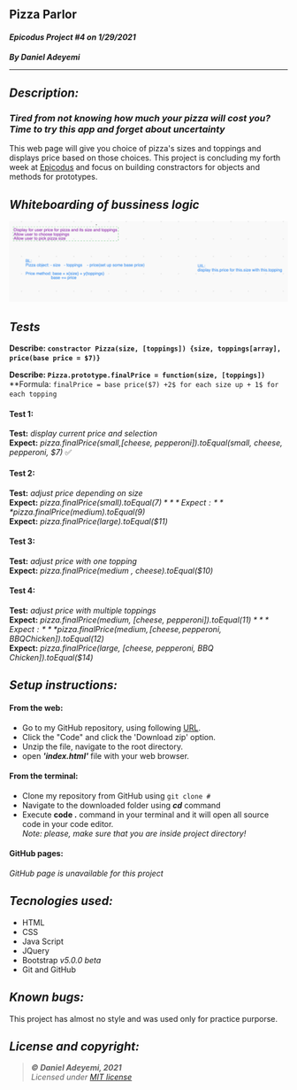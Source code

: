 ## Pizza Parlor
#### *Epicodus Project #4  on 1/29/2021*
***By Daniel Adeyemi***
___

## *Description:*
### *Tired from not knowing how much your pizza will cost you? Time to try this app and forget about uncertainty* 
This web page will give you choice of pizza's sizes and toppings and displays price based on those choices. This project is concluding my forth week at [Epicodus](https://www.epicodus.com) and focus on building constractors for objects and methods for prototypes.

## *Whiteboarding of bussiness logic*
![img](img/whiteboard.png)

## *Tests*
**Describe: `constractor Pizza(size, [toppings]) {size, toppings[array], price(base price = $7)}`**      
 
**Describe: `Pizza.prototype.finalPrice = function(size, [toppings])`**   
**Formula: `finalPrice = base price($7) +2$ for each size up + 1$ for each topping`
#### Test 1:
**Test:** *display current price and selection*   
**Expect:** *pizza.finalPrice(small,[cheese, pepperoni]).toEqual(small, cheese, pepperoni, $7)* ✅
#### Test 2:   
**Test:** *adjust price depending on size*   
**Expect:** *pizza.finalPrice(small).toEqual($7)*    
**Expect:** *pizza.finalPrice(medium).toEqual($9)*    
**Expect:** *pizza.finalPrice(large).toEqual($11)*    
#### Test 3:   
**Test:** *adjust price with one topping*   
**Expect:** *pizza.finalPrice(medium , cheese).toEqual($10)*   
#### Test 4:   
**Test:** *adjust price with multiple toppings*   
**Expect:** *pizza.finalPrice(medium, [cheese, pepperoni]).toEqual($11)*   
**Expect:** *pizza.finalPrice(medium, [cheese, pepperoni, BBQ Chicken]).toEqual($12)*    
**Expect:** *pizza.finalPrice(large, [cheese, pepperoni, BBQ Chicken]).toEqual($14)*    

## *Setup instructions:*
#### From the web:
* Go to my GitHub repository, using following [URL](#).
* Click the "Code" and click the 'Download zip' option.
* Unzip the file, navigate to the root directory.
* open ***'index.html'*** file with your web browser.
#### From the terminal: 
* Clone my repository from GitHub using `git clone #`
* Navigate to the downloaded folder using ***cd*** command
* Execute **code .** command in your terminal and it will open all source code in your code editor.    
*Note: please, make sure that you are inside project directory!*
#### GitHub pages:
*GitHub page is unavailable for this project*

## *Tecnologies used:*
* HTML
* CSS
* Java Script
* JQuery
* Bootstrap *v5.0.0 beta*
* Git and GitHub

## *Known bugs:*
This project has almost no style and was used only for practice purporse.

## *License and copyright:*

> ***© Daniel Adeyemi, 2021***   
> *Licensed under [MIT license](https://mit-license.org/)*